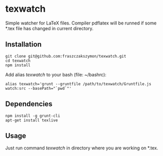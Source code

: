 # texwatch

Simple watcher for LaTeX files. Compiler pdflatex will be runned if some *.tex file has changed in current directory.

## Installation

```
git clone git@github.com:fraszczakszymon/texwatch.git
cd texwatch
npm install
```

Add alias *texwatch* to your bash (file: ~/bashrc):

```
alias texwatch='grunt --gruntfile /path/to/texwatch/Gruntfile.js watch:src --basePath="`pwd`"'
```

## Dependencies

```
npm install -g grunt-cli
apt-get install texlive
```

## Usage

Just run command *texwatch* in directory where you are working on *.tex.
